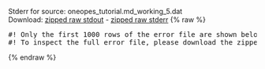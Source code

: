 Stderr for source:  oneopes_tutorial.md_working_5.dat   
Download: [zipped raw stdout](oneopes_tutorial.md_working_5.dat.plumed_master.stdout.txt.zip) - [zipped raw stderr](oneopes_tutorial.md_working_5.dat.plumed_master.stderr.txt.zip) 
{% raw %}
<pre>
#! Only the first 1000 rows of the error file are shown below
#! To inspect the full error file, please download the zipped raw stderr file above
</pre>
{% endraw %}
